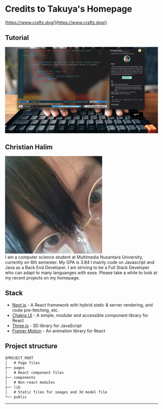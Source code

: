 # Credits to Takuya's Homepage
[https://www.craftz.dog/](https://www.craftz.dog/)

## Tutorial
<a href="https://www.youtube.com/watch?v=bSMZgXzC9AA"><img src="./doc/thumb.png" alt="Takuya" width="700"/></a>

## Christian Halim
<a href="https://www.linkedin.com/in/haneure/"><img src="./doc/instagram.jpg" alt="Takuya"/></a> </br>
I am a computer science student at Multimedia Nusantara University, currently on 6th semester. My GPA is 3.84
I mainly code on Javascript and Java as a Back End Developer.
I am striving to be a Full Stack Developer who can adapt to many languanges with ease.
Please take a while to look at my recent projects on my homepage.

## Stack
- [Next.js](https://nextjs.org/) - A React framework with hybrid static & server rendering, and route pre-fetching, etc.
- [Chakra UI](https://chakra-ui.com/) - A simple, modular and accessible component library for React
- [Three.js](https://threejs.org/) - 3D library for JavaScript
- [Framer Motion](https://www.framer.com/motion/) - An animation library for React

## Project structure

```
$PROJECT_ROOT
│   # Page files
├── pages
│   # React component files
├── components
│   # Non-react modules
├── lib
│   # Static files for images and 3d model file
└── public
```
---
